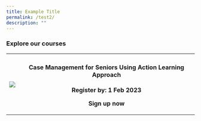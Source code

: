 ```yaml
---
title: Example Title
permalink: /test2/
description: ""
---
```

<h3><b>Explore our courses</b></h3>

<table>
	<tr>
		<th><img src ="https://d33wubrfki0l68.cloudfront.net/e85eaca82bc23935d8f19586ce6f89f49020d0a2/e0cc2/images/website-grid.png"></th>
		<th><h4>Case Management for Seniors Using Action Learning Approach</h4><p>Register by: 1 Feb 2023</p><p>Sign up now</p>
	</tr>
	</table>